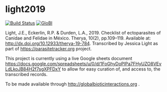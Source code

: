 # light2019
[![Build Status](https://travis-ci.com/globalbioticinteractions/light2019.svg)](https://travis-ci.com/globalbioticinteractions/light2019) [![GloBI](http://api.globalbioticinteractions.org/interaction.svg?accordingTo=globi:globalbioticinteractions/light2019)](http://globalbioticinteractions.org/?accordingTo=globi:globalbioticinteractions/light2019)

Light, J.E., Eckerlin, R.P. & Durden, L.A., 2019. Checklist of ectoparasites of Canidae and Felidae in México. Therya, 10(2), pp.109–119. Available at: http://dx.doi.org/10.12933/therya-19-784. Transcribed by Jessica Light as part of https://parasitetracker.org project. 

This project is currently using a live Google sheets document https://docs.google.com/spreadsheets/u/0/d/1FoGhyDoPlPa7FHyUZO8VEvLdLkoJB84H2f7sgXPFDxY to allow for easy curation of, and access to, the transcribed records.

To be made available through http://globalbioticinteractions.org .
